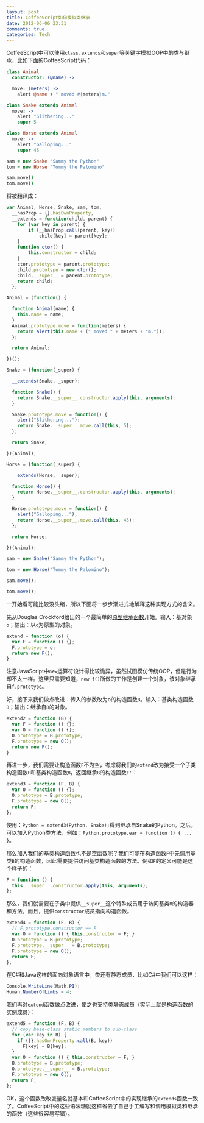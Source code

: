 ```yaml
---
layout: post
title: CoffeeScript如何模拟类继承
date: 2012-06-06 23:31
comments: true
categories: Tech
---
```


CoffeeScript中可以使用`class`, `extends`和`super`等关键字模拟OOP中的类与继承，比如下面的CoffeeScript代码：

```coffeescript
class Animal
  constructor: (@name) ->

  move: (meters) ->
    alert @name + " moved #{meters}m."

class Snake extends Animal
  move: ->
    alert "Slithering..."
    super 5

class Horse extends Animal
  move: ->
    alert "Galloping..."
    super 45

sam = new Snake "Sammy the Python"
tom = new Horse "Tommy the Palomino"

sam.move()
tom.move()
```

将被翻译成：

```js
var Animal, Horse, Snake, sam, tom,
  __hasProp = {}.hasOwnProperty,
  __extends = function(child, parent) {
    for (var key in parent) {
        if (__hasProp.call(parent, key))
            child[key] = parent[key];
    }
    function ctor() {
        this.constructor = child;
    }
    ctor.prototype = parent.prototype;
    child.prototype = new ctor();
    child.__super__ = parent.prototype;
    return child;
  };

Animal = (function() {

  function Animal(name) {
    this.name = name;
  }
  Animal.prototype.move = function(meters) {
    return alert(this.name + (" moved " + meters + "m."));
  };

  return Animal;

})();

Snake = (function(_super) {

  __extends(Snake, _super);

  function Snake() {
    return Snake.__super__.constructor.apply(this, arguments);
  }

  Snake.prototype.move = function() {
    alert("Slithering...");
    return Snake.__super__.move.call(this, 5);
  };

  return Snake;

})(Animal);

Horse = (function(_super) {

  __extends(Horse, _super);

  function Horse() {
    return Horse.__super__.constructor.apply(this, arguments);
  }

  Horse.prototype.move = function() {
    alert("Galloping...");
    return Horse.__super__.move.call(this, 45);
  };

  return Horse;

})(Animal);

sam = new Snake("Sammy the Python");

tom = new Horse("Tommy the Palomino");

sam.move();

tom.move();
```

一开始看可能比较没头绪，所以下面将一步步渐进式地解释这种实现方式的含义。

<!-- more -->

先从Douglas Crockford给出的一个最简单的[原型继承函数][1]开始。输入：基对象`o`；输出：以`o`为原型的对象。

```js
extend = function (o) {
  var F = function () {};
  F.prototype = o;
  return new F();
}
```

注意JavaScript中`new`运算符设计得比较诡异，虽然试图模仿传统OOP，但是行为却不太一样。这里只需要知道，`new f()`所做的工作是创建一个对象，该对象继承自`f.prototype`。

好，接下来我们做点改进：传入的参数改为o的构造函数`B`。输入：基类构造函数`B`；输出：继承自`B`的对象。

```js
extend2 = function (B) {
  var F = function () {};
  var O = function () {};
  O.prototype = B.prototype;
  F.prototype = new O();
  return new F();
}
```

再进一步，我们需要让构造函数`F`不为空，考虑将我们的`extend`改为接受一个子类构造函数`F`和基类构造函数`B`，返回继承`B`的构造函数`F'`：

```js
extend3 = function (F, B) {
  var O = function () {};
  O.prototype = B.prototype;
  F.prototype = new O();
  return F;
};
```

使用：`Python = extend3(Python, Snake);`得到继承自Snake的Python。之后，可以加入Python类方法，例如：`Python.prototype.ear = function () { ... }`。

那么加入我们的基类构造函数也不是空函数呢？我们可能在构造函数`F`中先调用基类`B`的构造函数，因此需要提供访问基类构造函数的方法。例如`F`的定义可能是这个样子的：

```js
F = function () {
  this.__super__.constructor.apply(this, arguments);
};
```

那么，我们就需要在子类中提供`__super__`这个特殊成员用于访问基类`B`的构造器和方法。而且，提供`constructor`成员指向构造函数。

```js
extend4 = function (F, B) {
  // F.prototype.constructor == F
  var O = function () { this.constructor = F; }
  O.prototype = B.prototype;
  F.prototype.__super__ = B.prototype;
  F.prototype = new O();
  return F;
};
```

在C#和Java这样的面向对象语言中，类还有静态成员，比如C#中我们可以这样：

```csharp
Console.WriteLine(Math.PI);
Human.NumberOfLimbs = 4;
```

我们再对`extend`函数做点改进，使之也支持类静态成员（实际上就是构造函数的实例成员）：

```js
extend5 = function (F, B) {
  // copy base-class static members to sub-class
  for (var key in B) {
    if ({}.hasOwnProperty.call(B, key))
      F[key] = B[key];
  }
  var O = function () { this.constructor = F; }
  O.prototype = B.prototype;
  O.prototype.__super__ = B.prototype;
  F.prototype = new O();
  return F;
};
```

OK，这个函数改改变量名就基本和CoffeeScript中的实现继承的`extends`函数一致了。CoffeeScript中的这些语法糖就这样省去了自己手工编写和调用模拟类和继承的函数（这些很容易写错）。

[1]: http://javascript.crockford.com/prototypal.html
